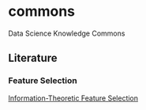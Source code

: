 # commons
Data Science Knowledge Commons

## Literature

### Feature Selection
[Information-Theoretic Feature Selection](http://www.jmlr.org/papers/volume13/brown12a/brown12a.pdf)
